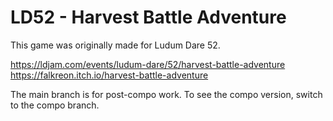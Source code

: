 # LD52 - Harvest Battle Adventure

This game was originally made for Ludum Dare 52.

https://ldjam.com/events/ludum-dare/52/harvest-battle-adventure
https://falkreon.itch.io/harvest-battle-adventure

The main branch is for post-compo work. To see the compo version, switch to the compo branch.
